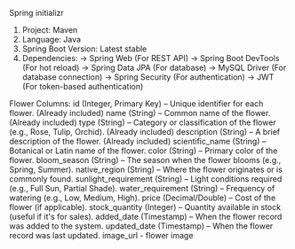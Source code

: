 Spring initializr
1. Project: Maven
2. Language: Java
3. Spring Boot Version: Latest stable
4. Dependencies:
-> Spring Web (For REST API)
-> Spring Boot DevTools (For hot reload)
-> Spring Data JPA (For database)
-> MySQL Driver (For database connection)
-> Spring Security (For authentication)
-> JWT (For token-based authentication)

Flower Columns:
id (Integer, Primary Key) – Unique identifier for each flower. (Already included)
name (String) – Common name of the flower. (Already included)
type (String) – Category or classification of the flower (e.g., Rose, Tulip, Orchid). (Already included)
description (String) – A brief description of the flower. (Already included)
scientific_name (String) – Botanical or Latin name of the flower.
color (String) – Primary color of the flower.
bloom_season (String) – The season when the flower blooms (e.g., Spring, Summer).
native_region (String) – Where the flower originates or is commonly found.
sunlight_requirement (String) – Light conditions required (e.g., Full Sun, Partial Shade).
water_requirement (String) – Frequency of watering (e.g., Low, Medium, High).
price (Decimal/Double) – Cost of the flower (if applicable).
stock_quantity (Integer) – Quantity available in stock (useful if it's for sales).
added_date (Timestamp) – When the flower record was added to the system.
updated_date (Timestamp) – When the flower record was last updated.
image_url - flower image